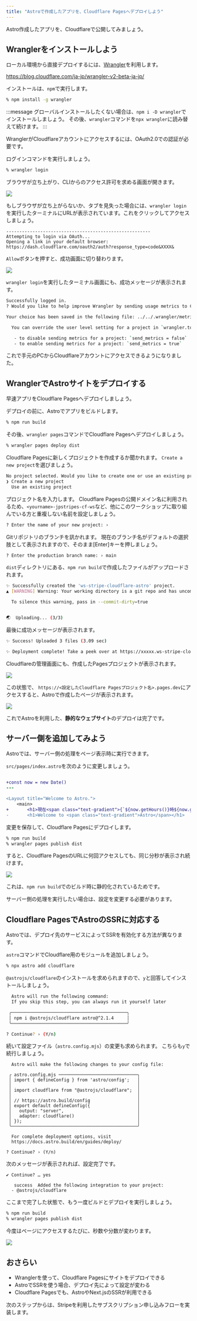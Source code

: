 ```yaml
---
title: "Astroで作成したアプリを、Cloudflare Pagesへデプロイしよう"
---
```


Astro作成したアプリを、Cloudflareで公開してみましょう。

## Wranglerをインストールしよう

ローカル環境から直接デプロイするには、[Wrangler](https://developers.cloudflare.com/workers/wrangler/)を利用します。

https://blog.cloudflare.com/ja-jp/wrangler-v2-beta-ja-jp/

インストールは、`npm`で実行します。

```bash
% npm install -g wrangler
```

:::message
グローバルインストールしたくない場合は、`npm i -D wrangler`でインストールしましょう。
その後、`wrangler`コマンドを`npx wrangler`に読み替えて続けます。
:::

WranglerがCloudflareアカウントにアクセスするには、OAuth2.0での認証が必要です。

ログインコマンドを実行しましょう。

```bash
% wrangler login
```

ブラウザが立ち上がり、CLIからのアクセス許可を求める画面が開きます。

![](https://storage.googleapis.com/zenn-user-upload/4bb94e77c9d5-20230421.png)

もしブラウザが立ち上がらないか、タブを見失った場合には、`wrangler login`を実行したターミナルにURLが表示されています。これをクリックしてアクセスしましょう。

```
-------------------------------------------------------
Attempting to login via OAuth...
Opening a link in your default browser: https://dash.cloudflare.com/oauth2/auth?response_type=code&XXXX&
```

`Allow`ボタンを押すと、成功画面に切り替わります。

![](https://storage.googleapis.com/zenn-user-upload/6606581ba373-20230421.png)

`wrangler login`を実行したターミナル画面にも、成功メッセージが表示されます。

```bash
Successfully logged in.
? Would you like to help improve Wrangler by sending usage metrics to Cloudflare? › (Y/n)

Your choice has been saved in the following file: ../../.wrangler/metrics.json.

  You can override the user level setting for a project in `wrangler.toml`:

   - to disable sending metrics for a project: `send_metrics = false`
   - to enable sending metrics for a project: `send_metrics = true`
```

これで手元のPCからCloudflareアカウントにアクセスできるようになりました。

## WranglerでAstroサイトをデプロイする

早速アプリをCloudflare Pagesへデプロイしましょう。

デプロイの前に、Astroでアプリをビルドします。

```bash
% npm run build
```

その後、`wrangler pages`コマンドでCloudflare Pagesへデプロイしましょう。

```bash
% wrangler pages deploy dist
```

Cloudflare Pagesに新しくプロジェクトを作成するか聞かれます。
`Create a new project`を選びましょう。

```bash
No project selected. Would you like to create one or use an existing project?
❯ Create a new project
  Use an existing project
```

プロジェクト名を入力します。
Cloudflare Pagesの公開ドメイン名に利用されるため、`<yourname>-jpstripes-cf-ws`など、他にこのワークショップに取り組んでいる方と重複しない名前を設定しましょう。

```bash
? Enter the name of your new project: › 
```

Gitリポジトリのブランチを訊かれます。
現在のブランチ名がデフォルトの選択肢として表示されますので、そのまま[Enter]キーを押しましょう。

```bash
? Enter the production branch name: › main
```

`dist`ディレクトリにある、`npm run build`で作成したファイルがアップロードされます。

```bash
✨ Successfully created the 'ws-stripe-cloudflare-astro' project.
▲ [WARNING] Warning: Your working directory is a git repo and has uncommitted changes

  To silence this warning, pass in --commit-dirty=true


🌏  Uploading... (3/3)

```

最後に成功メッセージが表示されます。

```bash
✨ Success! Uploaded 3 files (3.09 sec)

✨ Deployment complete! Take a peek over at https://xxxxx.ws-stripe-cloudflare-astro.pages.dev
```

Cloudflareの管理画面にも、作成したPagesプロジェクトが表示されます。


![](https://storage.googleapis.com/zenn-user-upload/2cba2360149e-20230418.png)


この状態で、 `https://<設定したCloudflare Pagesプロジェクト名>.pages.dev`にアクセスすると、Astroで作成したページが表示されます。

![](https://storage.googleapis.com/zenn-user-upload/6553e32c543a-20230421.png)

これでAstroを利用した、**静的なウェブサイト**のデプロイは完了です。

## サーバー側を追加してみよう

Astroでは、サーバー側の処理をページ表示時に実行できます。

`src/pages/index.astro`を次のように変更しましょう。

```diff html:src/pages/index.astro

+const now = new Date()
---

<Layout title="Welcome to Astro.">
	<main>
+		<h1>現在<span class="text-gradient">{`${now.getHours()}時${now.getMinutes()}分${now.getSeconds()}秒`}</span>です</h1>
-		<h1>Welcome to <span class="text-gradient">Astro</span></h1>
```

変更を保存して、Cloudflare Pagesにデプロイします。

```bash
% npm run build
% wrangler pages publish dist
```

すると、Cloudflare PagesのURLに何回アクセスしても、同じ分秒が表示され続けます。

![](https://storage.googleapis.com/zenn-user-upload/12b95ea66485-20230421.png)

これは、`npm run build`でのビルド時に静的化されているためです。

サーバー側の処理を実行したい場合は、設定を変更する必要があります。

## Cloudflare PagesでAstroのSSRに対応する

Astroでは、デプロイ先のサービスによってSSRを有効化する方法が異なります。

`astro`コマンドでCloudflare用のモジュールを追加しましょう。

```bash
% npx astro add cloudflare
```

`@astrojs/cloudflare`のインストールを求められますので、`y`と回答してインストールしましょう。

```bash
  Astro will run the following command:
  If you skip this step, you can always run it yourself later

 ╭────────────────────────────────────────────╮
 │ npm i @astrojs/cloudflare astro@^2.1.4     │
 ╰────────────────────────────────────────────╯

? Continue? › (Y/n)
```

続いて設定ファイル（`astro.config.mjs`）の変更も求められます。
こちらも`y`で続行しましょう。

```
  Astro will make the following changes to your config file:

 ╭ astro.config.mjs ──────────────────────────────╮
 │ import { defineConfig } from 'astro/config';   │
 │                                                │
 │ import cloudflare from "@astrojs/cloudflare";  │
 │                                                │
 │ // https://astro.build/config                  │
 │ export default defineConfig({                  │
 │   output: "server",                            │
 │   adapter: cloudflare()                        │
 │ });                                            │
 ╰────────────────────────────────────────────────╯

  For complete deployment options, visit
  https://docs.astro.build/en/guides/deploy/

? Continue? › (Y/n)
```

次のメッセージが表示されれば、設定完了です。

```
✔ Continue? … yes
  
   success  Added the following integration to your project:
  - @astrojs/cloudflare
```

ここまで完了した状態で、もう一度ビルドとデプロイを実行しましょう。

```bash
% npm run build
% wrangler pages publish dist
```

今度はページにアクセスするたびに、秒数や分数が変わります。

![](https://storage.googleapis.com/zenn-user-upload/dc8039b27940-20230421.png)

## おさらい

- Wranglerを使って、Cloudflare Pagesにサイトをデプロイできる
- AstroでSSRを使う場合、デプロイ先によって設定が変わる
- Cloudflare Pagesでも、AstroやNext.jsのSSRが利用できる

次のステップからは、Stripeを利用したサブスクリプション申し込みフローを実装します。